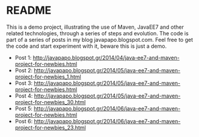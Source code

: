 # README #

This is a demo project, illustrating the use of Maven, JavaEE7 and other related technologies, through a series of steps and evolution. The code is part of a series of posts in my blog javapapo.blogspot.com. Feel free to get the code and start experiment with it, beware this is just a demo.

* Post 1: http://javapapo.blogspot.gr/2014/04/java-ee7-and-maven-project-for-newbies.html
* Post 2: http://javapapo.blogspot.gr/2014/05/java-ee7-and-maven-project-for-newbies_1.html
* Post 3: http://javapapo.blogspot.gr/2014/05/java-ee7-and-maven-project-for-newbies.html 
* Post 4: http://javapapo.blogspot.gr/2014/05/java-ee7-and-maven-project-for-newbies_30.html
* Post 5: http://javapapo.blogspot.gr/2014/06/java-ee7-and-maven-project-for-newbies.html
* Post 6: http://javapapo.blogspot.gr/2014/06/java-ee7-and-maven-project-for-newbies_23.html